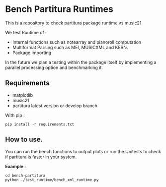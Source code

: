 # Bench Partitura Runtimes

This is a repository to check partitura package runtime vs music21.

We test Runtime of :
- Internal functions such as notearray and pianoroll computation
- Multiformat Parsing such as MEI, MUSICXML and KERN.
- Package Importing

In the future we plan a testing within the package itself by implementing a parallel processing option and benchmarking it.

## Requirements

- matplotlib
- music21
- partitura latest version or develop branch

With pip :
```shell
pip install -r requirements.txt
```

## How to use.

You can run the bench functions to output plots or run the Unitests to check if partitura is faster in your system.

**Example :**
```shell
cd bench-partitura
python ./test_runtime/bench_xml_runtime.py
```